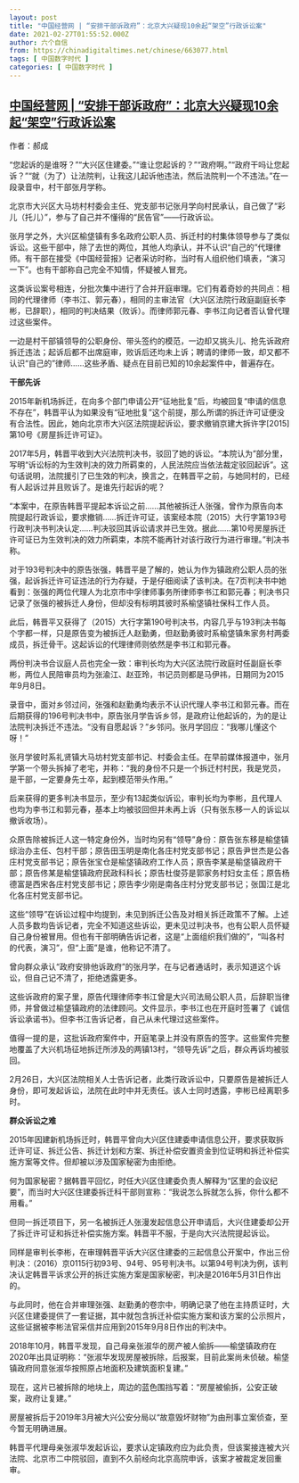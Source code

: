 ```yaml
---
layout: post
title: "中国经营网 | “安排干部诉政府”：北京大兴疑现10余起“架空”行政诉讼案"
date: 2021-02-27T01:55:52.000Z
author: 六个自信
from: https://chinadigitaltimes.net/chinese/663077.html
tags: [ 中国数字时代 ]
categories: [ 中国数字时代 ]
---
```

<!--1614390952000-->
[中国经营网 | “安排干部诉政府”：北京大兴疑现10余起“架空”行政诉讼案](https://chinadigitaltimes.net/chinese/663077.html)
------

<div>
<p>作者：郝成</p><p>“您起诉的是谁呀？”“大兴区住建委。”“谁让您起诉的？”“政府啊。”“政府干吗让您起诉？”“就（为了）让法院判，让我这儿起诉他违法，然后法院判一个不违法。”在一段录音中，村干部张月学称。</p><p>北京市大兴区大马坊村村委会主任、党支部书记张月学向村民承认，自己做了“彩儿（托儿）”，参与了自己并不懂得的“民告官”——行政诉讼。</p><p>张月学之外，大兴区榆垡镇有多名政府公职人员、拆迁村的村集体领导参与了类似诉讼。这些干部中，除了去世的两位，其他人均承认，并不认识“自己的”代理律师。有干部在接受《中国经营报》记者采访时称，当时有人组织他们填表，“演习一下”。也有干部称自己完全不知情，怀疑被人冒充。</p><p>这类诉讼案号相连，分批次集中进行了合并开庭审理。它们有着奇妙的共同点：相同的代理律师（李书江、郭元春），相同的主审法官（大兴区法院行政庭副庭长李彬，已辞职），相同的判决结果（败诉）。而律师郭元春、李书江向记者否认曾代理过这些案件。</p><p>一边是村干部镇领导的公职身份、带头签约的模范，一边却又挑头儿、抢先诉政府拆迁违法；起诉后都不出席庭审，败诉后还均未上诉；聘请的律师一致，却又都不认识“自己的”律师……这些矛盾、疑点在目前已知的10余起案件中，普遍存在。</p><p><strong>干部先诉</strong></p><p>2015年新机场拆迁，在向多个部门申请公开“征地批复”后，均被回复“申请的信息不存在”，韩晋平认为如果没有“征地批复”这个前提，那么所谓的拆迁许可证便没有合法性。因此，她向北京市大兴区法院提起诉讼，要求撤销京建大拆许字[2015]第10号《房屋拆迁许可证》。</p><p>2017年5月，韩晋平收到大兴法院判决书，驳回了她的诉讼。“本院认为”部分里，写明“诉讼标的为生效判决的效力所羁束的，人民法院应当依法裁定驳回起诉”。这句话说明，法院援引了已生效的判决，换言之，在韩晋平之前，与她同村的，已经有人起诉过并且败诉了。是谁先行起诉的呢？</p><p>“本案中，在原告韩晋平提起本诉讼之前……其他被拆迁人张强，曾作为原告向本院提起行政诉讼，要求撤销……拆迁许可证，该案经本院（2015）大行字第193号行政判决书判决认定……判决驳回其诉讼请求并已生效。据此……第10号房屋拆迁许可证已为生效判决的效力所羁束，本院不能再针对该行政行为进行审理。”判决书称。</p><p>对于193号判决中的原告张强，韩晋平是了解的，她认为作为镇政府公职人员的张强，起诉拆迁许可证违法的行为存疑，于是仔细阅读了该判决。在7页判决书中她看到：张强的两位代理人为北京市中孚律师事务所律师李书江和郭元春；判决书只记录了张强的被拆迁人身份，但却没有标明其彼时系榆垡镇社保科工作人员。</p><p>此后，韩晋平又获得了（2015）大行字第190号判决书，内容几乎与193判决书每个字都一样，只是原告变为被拆迁人赵勤勇，但赵勤勇彼时系榆垡镇朱家务村两委成员，拆迁骨干。这起诉讼的代理律师则依然是李书江和郭元春。</p><p>两份判决书合议庭人员也完全一致：审判长均为大兴区法院行政庭时任副庭长李彬，两位人民陪审员均为张渝江、赵亚玲，书记员则都是马伊祎，日期同为2015年9月8日。</p><p>录音中，面对乡邻过问，张强和赵勤勇均表示不认识代理人李书江和郭元春。而在后期获得的196号判决书中，原告张月学告诉乡邻，是政府让他起诉的，为的是让法院判决拆迁不违法。“没有自愿起诉？”乡邻问。张月学回应：“我哪儿懂这个呀！”</p><p>张月学彼时系礼贤镇大马坊村党支部书记、村委会主任。在早前媒体报道中，张月学第一个带头拆掉了老宅，并称：“我的身份不只是一个拆迁村村民，我是党员，是干部，一定要身先士卒，起到模范带头作用。”</p><p>后来获得的更多判决书显示，至少有13起类似诉讼，审判长均为李彬，且代理人也均为李书江和郭元春，基本上均被驳回但并未再上诉（只有张东移一人的诉讼以撤诉收场）。</p><p>众原告除被拆迁人这一特定身份外，当时均另有“领导”身份：原告张东移是榆垡镇综治办主任、包村干部；原告田玉明是南化各庄村党支部书记；原告尹世杰是公各庄村党支部书记；原告张宝仓是榆垡镇政府工作人员；原告李某是榆垡镇政府干部；原告佟某是榆垡镇政府民政科科长；原告杜俊芬是郭家务村妇女主任；原告杨德富是西宋各庄村党支部书记；原告李少刚是南各庄村分党支部书记；张国江是北化各庄村党支部书记。</p><p>这些“领导”在诉讼过程中均提到，未见到拆迁公告及对相关拆迁政策不了解。上述人员多数均告诉记者，完全不知道这些诉讼，更未见过判决书，也有公职人员怀疑自己身份被冒用。但也有干部明确告诉记者，这是“上面组织我们做的”，“叫各村的代表，演习”，但“上面”是谁，他称记不清了。</p><p>曾向群众承认“政府安排他诉政府”的张月学，在与记者通话时，表示知道这个诉讼，但自己记不清了，拒绝透露更多。</p><p>这些诉政府的案子里，原告代理律师李书江曾是大兴司法局公职人员，后辞职当律师，并曾做过榆垡镇政府的法律顾问。文件显示，李书江也在开庭时签署了《诚信诉讼承诺书》。但李书江告诉记者，自己从未代理过这些案件。</p><p>值得一提的是，这批诉政府案件中，开庭笔录上并没有原告的签字。这些案件完整地覆盖了大兴机场征地拆迁所涉及的两镇13村，“领导先诉”之后，群众再诉均被驳回。</p><p>2月26日，大兴区法院相关人士告诉记者，此类行政诉讼中，只要原告是被拆迁人身份，即可发起诉讼，法院在此时中并无责任。该人士同时透露，李彬已经离职多时。</p><p><strong>群众诉讼之难</strong></p><p>2015年因建新机场拆迁时，韩晋平曾向大兴区住建委申请信息公开，要求获取拆迁许可证、拆迁公告、拆迁计划和方案、拆迁补偿安置资金到位证明和拆迁补偿实施方案等文件。但却被以涉及国家秘密为由拒绝。</p><p>何为国家秘密？据韩晋平回忆，时任大兴区住建委负责人解释为“区里的会议纪要”，而当时大兴区住建委拆迁科干部则宣称：“我说怎么拆就怎么拆，你什么都不用看。”</p><p>但同一拆迁项目下，另一名被拆迁人张漫发起信息公开申请后，大兴住建委却公开了拆迁许可证和拆迁补偿实施方案。韩晋平不服，于是向大兴法院提起诉讼。</p><p>同样是审判长李彬，在审理韩晋平诉大兴区住建委的三起信息公开案中，作出三份判决：（2016）京0115行初93号、94号、95号判决书。以第94号判决为例，该判决认定韩晋平诉求公开的拆迁实施方案是国家秘密，判决是2016年5月31日作出的。</p><p>与此同时，他在合并审理张强、赵勤勇的卷宗中，明确记录了他在主持质证时，大兴区住建委提供了一套证据，其中就包含拆迁补偿实施方案和该方案的公示照片，这些证据被李彬法官采信并应用到2015年9月8日作出的判决中。</p><p>2018年10月，韩晋平发现，自己母亲张淑华的房产被人偷拆——榆垡镇政府在2020年出具证明称：“张淑华发现房屋被拆除，后报案，目前此案尚未侦破。榆垡镇政府同意张淑华按照原占地面积及建筑面积复建。”</p><p>现在，这片已被拆除的地块上，周边的蓝色围挡写着：“房屋被偷拆，公安正破案，政府让复建。”</p><p>房屋被拆后于2019年3月被大兴公安分局以“故意毁坏财物”为由刑事立案侦查，至今暂无明确进展。</p><p>韩晋平代理母亲张淑华发起诉讼，要求认定镇政府应为此负责，但该案接连被大兴法院、北京市二中院驳回，直到不久前经向北京高院申诉，该案才被裁定发回重审。</p>
</div>
